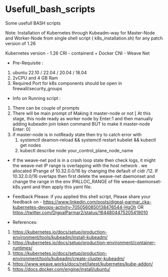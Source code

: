 # Usefull_bash_scripts

Some usefull BASH scripts

Note:
Installation of Kubernetes through Kubeadm-way for Master-Node and Worker-Node from single shell script ( k8s_installation.sh) for any patch version of 1.26 

Kubernetes version - 1.26
CRI - containerd + Docker
CNI - Weave Net

* Pre-Requisite :

1.  ubuntu 22.10 / 22.04 / 20.04 / 18.04
2.  2vCPU and 4 GB Ram
3.  Required Port for k8s components should be open in firewall/security_groups


* Info on Running script :

1. There can be couple of prompts
2. There will be main prompt of Making it master-node or not [ At this stage, this node ready as worker node by Enter:1 and then manually adding kubeadm join token command BUT to make it master-node Enter: 0]
3. if master-node is in notReady state then try to catch error with
   1. systemctl deamon-reload && systemctl restart kubelet && kubectl get nodes
   2. kubectl describe node your_control_plane_node_name

* If the weave-net pod is in a crash loop state then check logs, it might the weave-net IP range is overlapping with the host network . we allocated IPrange of  10.32.0.0/16 by changing the default of cidr /12. If 10.32.0.0/16 overlaps then first delete the weave-net daemonset and change the range in the env IPALLOC_RANGE of file weave-daemonset-k8s.yaml and then apply this yaml file.

* Feedback Please:
  if you applied this shell script, Please share your feedback on - https://www.linkedin.com/posts/digpal-parmar_cka-kubernetes-devops-activity-7050560850138476544-HgOh
  OR https://twitter.com/DigpalParmar2/status/1644804475205419010

* References:
1. https://kubernetes.io/docs/setup/production-environment/tools/kubeadm/install-kubeadm/
2. https://kubernetes.io/docs/setup/production-environment/container-runtimes/
3. https://kubernetes.io/docs/setup/production-environment/tools/kubeadm/create-cluster-kubeadm/
4. https://www.weave.works/docs/net/latest/kubernetes/kube-addon/
5. https://docs.docker.com/engine/install/ubuntu/
